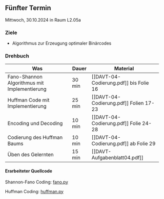 ## Fünfter Termin

Mittwoch, 30.10.2024 in Raum L2.05a
### Ziele

- Algorithmus zur Erzeugung optimaler Binärcodes


### Drehbuch

| Was                                          | Dauer  | Material                               |
| -------------------------------------------- | ------ | -------------------------------------- |
| Fano-Shannon Algorithmus mit Implementierung | 30 min | [[DAVT-04-Codierung.pdf]] bis Folie 16 |
| Huffman Code mit Implementierung             | 25 min | [[DAVT-04-Codierung.pdf]] Folien 17-23 |
| Encoding und Decoding                        | 10 min | [[DAVT-04-Codierung.pdf]] Folie 24-28  |
| Codierung des Huffman Baums                  | 10 min | [[DAVT-04-Codierung.pdf]] ab Folie 29  |
| Üben des Gelernten                           | 15 min | [[DAVT-Aufgabenblatt04.pdf]]           |

#### Erarbeiteter Quellcode

Shannon-Fano Coding:
[fano.py](../../code/fano.py)

Huffman Coding:
[huffman.py](../../code/huffman.py)

